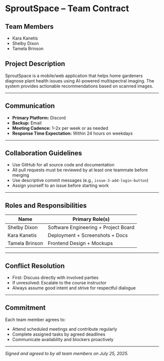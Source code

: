 # SproutSpace – Team Contract

## Team Members
- Kara Kanetis
- Shelby Dixon
- Tamela Brinson

## Project Description
SproutSpace is a mobile/web application that helps home gardeners diagnose plant health issues using AI-powered multispectral imaging. The system provides actionable recommendations based on scanned images.

---

## Communication
- **Primary Platform:** Discord
- **Backup:** Email
- **Meeting Cadence:** 1–2x per week or as needed
- **Response Time Expectation:** Within 24 hours on weekdays

---

## Collaboration Guidelines
- Use GitHub for all source code and documentation
- All pull requests must be reviewed by at least one teammate before merging
- Use descriptive commit messages (e.g., `issue-3-add-login-button`)
- Assign yourself to an issue before starting work

---

## Roles and Responsibilities
| Name           | Primary Role(s)                          |
|----------------|------------------------------------------|
| Shelby Dixon   | Software Engineering + Project Board     |
| Kara Kanetis   | Deployment + Screenshots + Docs          |
| Tamela Brinson | Frontend Design + Mockups                |

---

## Conflict Resolution
- First: Discuss directly with involved parties
- If unresolved: Escalate to the course instructor
- Always assume good intent and strive for respectful dialogue

---

## Commitment
Each team member agrees to:
- Attend scheduled meetings and contribute regularly
- Complete assigned tasks by agreed deadlines
- Communicate availability and blockers proactively

---

*Signed and agreed to by all team members on July 25, 2025.*
